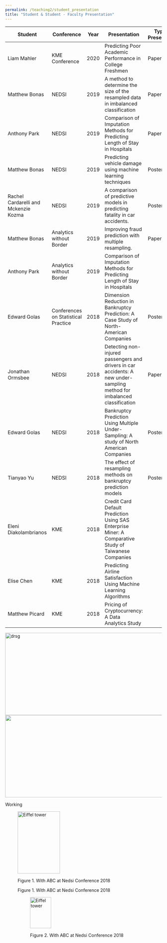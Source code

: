 ```yaml
---
permalink: /teaching2/student_presentation
title: "Student & Student - Faculty Presentation"
---
```


| Student                              | Conference                          | Year | Presentation                                                                                                             | Type of Presentation | Award |
|--------------------------------------|-------------------------------------|------|--------------------------------------------------------------------------------------------------------------------------|----------------------|-------|
| Liam Mahler                          | KME Conference                      | 2020 | Predicting Poor Academic Performance in College Freshmen                                                                 | Paper                | N/A   |
| Matthew Bonas                        | NEDSI                               | 2019 | A method to determine the size of the resampled data in imbalanced classification                                        | Paper                | N/A   |
| Anthony Park                         | NEDSI                               | 2019 | Comparison of Imputation Methods for Predicting Length of Stay in Hospitals                                              | Paper                | N/A   |
| Matthew Bonas                        | NEDSI                               | 2019 | Predicting vehicle damage using machine learning techniques                                                              | Poster               |       |
| Rachel Cardarelli and Mckenzie Kozma | NEDSI                               | 2019 | A comparison of predictive models in predicting fatality in car accidents.                                               | Poster               |       |
| Matthew Bonas                        | Analytics without Border            | 2019 | Improving fraud prediction with multiple resampling.                                                                     | Paper                |       |
| Anthony Park                         | Analytics without Border            | 2019 | Comparison of Imputation Methods for Predicting Length of Stay in Hospitals                                              |                      |       |
| Edward Golas                         | Conferences on Statistical Practice | 2018 | Dimension Reduction in Bankruptcy Prediction: A Case Study of North-American Companies                                   | Poster               |       |
| Jonathan Ormsbee                     | NEDSI                               | 2018 | Detecting non-injured passengers and drivers in car accidents: A new under-sampling method for imbalanced classification | Paper                |       |
| Edward Golas                         | NEDSI                               | 2018 | Bankruptcy Prediction Using Multiple Under-Sampling: A study of North American Companies                                 | Poster               |       |
| Tianyao Yu                           | NEDSI                               | 2018 | The effect of resampling methods on bankruptcy prediction models                                                         | Poster               |       |
| Eleni Diakolambrianos                | KME                                 | 2018 | Credit Card Default Prediction Using SAS Enterprise Miner: A Comparative Study of Taiwanese Companies                    |                      |       |
| Elise Chen                           | KME                                 | 2018 | Predicting Airline Satisfaction Using Machine Learning Algorithms                                                        |                      |       |
| Matthew Picard                       | KME                                 | 2018 | Pricing of Cryptocurrency: A Data Analytics Study                                                                        |                      |       |



<img class="alignnone  wp-image-577" alt="drsg" src="https://raw.githubusercontent.com/bryantstats/tenure/master/_pages/nedsi2018_3.png?token=AKMTDDKOJMW23ICABOW5LYLAE7V5A" width="810" height="265"/>

<img src="https://raw.githubusercontent.com/bryantstats/tenure/master/_pages/nedsi2018_3.png?token=AKMTDDKOJMW23ICABOW5LYLAE7V5A" width="810" height="265"/>

Working



<figure>
  <p><img src="https://raw.githubusercontent.com/bryantstats/tenure/master/_pages/nedsi2018_3.png?token=AKMTDDKOJMW23ICABOW5LYLAE7V5A"
    width="136" height="200"
    alt="Eiffel tower">
  <figcaption>Figure 1. With ABC at Nedsi Conference 2018</figcaption> 

Figure 1. With ABC at Nedsi Conference 2018


<figure>
  <p><img src="https://raw.githubusercontent.com/bryantstats/tenure/master/_pages/nedsi2018_3.png?token=AKMTDDKOJMW23ICABOW5LYLAE7V5A"
    width="68" height="100"
    alt="Eiffel tower">
  <figcaption>Figure 2. With ABC at Nedsi Conference 2018</figcaption> 
